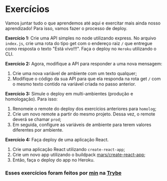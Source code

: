 # Exercícios

Vamos juntar tudo o que aprendemos até aqui e exercitar mais ainda nosso aprendizado! Para isso, vamos fazer o processo de deploy.

__Exercício 1:__ Crie uma API simples no node utilizando express. No arquivo `index.js`, crie uma rota do tipo get com o endereço raiz `/` que entregue como resposta o texto "Está vivo!!!". Faça o deploy no `Heroku` utilizando o CLI.

__Exercício 2:__ Agora, modifique a API para responder a uma nova mensagem:
   1. Crie uma nova variável de ambiente com um texto qualquer;
   2. Modifique o código da sua API para que ela responda na rota get `/` com o mesmo texto contido na variável criada no passo anterior.

__Exercício 3:__ Simule o deploy em multi-ambientes (produção e homologação). Para isso:
   1. Renomeie o remote do deploy dos exercícios anteriores para `homolog`;
   2. Crie um novo remote a partir do mesmo projeto. Dessa vez, o remote deverá se chamar `prod`;
   3. Em seguida, configure as variáveis de ambiente para terem valores diferentes por ambiente.

__Exercício 4:__ Faça deploy de uma aplicação React.
   1. Crie uma aplicação React utilizando `create-react-app`;
   2. Crie um novo app utilizando o buildpack [mars/create-react-app](https://github.com/mars/create-react-app-buildpack#quick-start);
   3. Então, faça o deploy do app no Heroku.

### Esses exercícios foram feitos por [min](https://www.linkedin.com/in/jonathanrei5/) na [Trybe](https://www.betrybe.com/)
